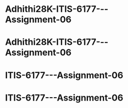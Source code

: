 # Adhithi28K-ITIS-6177---Assignment-06
# Adhithi28K-ITIS-6177---Assignment-06
# ITIS-6177---Assignment-06
# ITIS-6177---Assignment-06
